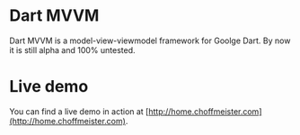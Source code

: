 Dart MVVM
=========

Dart MVVM is a model-view-viewmodel framework for Goolge Dart. By now it is still alpha and 100% untested.

Live demo
=========

You can find a live demo in action at [http://home.choffmeister.com](http://home.choffmeister.com).